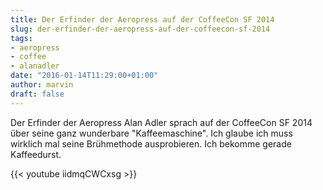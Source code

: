 ```yaml
---
title: Der Erfinder der Aeropress auf der CoffeeCon SF 2014
slug: der-erfinder-der-aeropress-auf-der-coffeecon-sf-2014
tags:
- aeropress
- coffee
- alanadler
date: "2016-01-14T11:29:00+01:00"
author: marvin
draft: false
---
```

Der Erfinder der Aeropress Alan Adler sprach auf der CoffeeCon SF 2014 über seine ganz wunderbare "Kaffeemaschine". Ich glaube ich muss wirklich mal seine Brühmethode ausprobieren. Ich bekomme gerade Kaffeedurst.

{{< youtube iidmqCWCxsg >}}